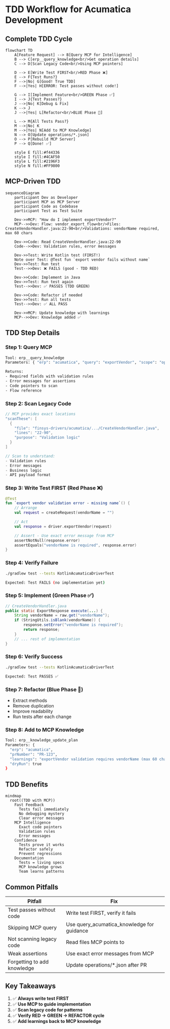 # TDD Workflow for Acumatica Development

## Complete TDD Cycle

```mermaid
flowchart TD
    A[Feature Request] --> B[Query MCP for Intelligence]
    B --> C[erp__query_knowledge<br/>Get operation details]
    C --> D[Scan Legacy Code<br/>Using MCP pointers]

    D --> E[Write Test FIRST<br/>RED Phase ❌]
    E --> F{Test Runs?}
    F -->|No| G[Good! True TDD]
    F -->|Yes| H[ERROR: Test passes without code!]

    G --> I[Implement Feature<br/>GREEN Phase ✅]
    I --> J{Test Passes?}
    J -->|No| K[Debug & Fix]
    K --> J
    J -->|Yes| L[Refactor<br/>BLUE Phase 🔧]

    L --> M{All Tests Pass?}
    M -->|No| K
    M -->|Yes| N[Add to MCP Knowledge]
    N --> O[Update operations/*.json]
    O --> P[Rebuild MCP Server]
    P --> Q[Done! ✅]

    style E fill:#f44336
    style I fill:#4CAF50
    style L fill:#2196F3
    style N fill:#FF9800
```

## MCP-Driven TDD

```mermaid
sequenceDiagram
    participant Dev as Developer
    participant MCP as MCP Server
    participant Code as Codebase
    participant Test as Test Suite

    Dev->>MCP: "How do I implement exportVendor?"
    MCP-->>Dev: Flow: vendor_export_flow<br/>Files: CreateVendorHandler.java:22-90<br/>Validations: vendorName required, max 60 chars

    Dev->>Code: Read CreateVendorHandler.java:22-90
    Code-->>Dev: Validation rules, error messages

    Dev->>Test: Write Kotlin test (FIRST!)
    Note over Test: @Test fun `export vendor fails without name`
    Dev->>Test: Run test
    Test-->>Dev: ❌ FAILS (good - TDD RED)

    Dev->>Code: Implement in Java
    Dev->>Test: Run test again
    Test-->>Dev: ✅ PASSES (TDD GREEN)

    Dev->>Code: Refactor if needed
    Dev->>Test: Run all tests
    Test-->>Dev: ✅ ALL PASS

    Dev->>MCP: Update knowledge with learnings
    MCP-->>Dev: Knowledge added ✅
```

## TDD Step Details

### Step 1: Query MCP
```bash
Tool: erp__query_knowledge
Parameters: { "erp": "acumatica", "query": "exportVendor", "scope": "operations" }

Returns:
- Required fields with validation rules
- Error messages for assertions
- Code pointers to scan
- Flow reference
```

### Step 2: Scan Legacy Code
```kotlin
// MCP provides exact locations
"scanThese": [
  {
    "file": "finsys-drivers/acumatica/.../CreateVendorHandler.java",
    "lines": "22-90",
    "purpose": "Validation logic"
  }
]

// Scan to understand:
- Validation rules
- Error messages
- Business logic
- API payload format
```

### Step 3: Write Test FIRST (Red Phase ❌)
```kotlin
@Test
fun `export vendor validation error - missing name`() {
    // Arrange
    val request = createRequest(vendorName = "")

    // Act
    val response = driver.exportVendor(request)

    // Assert - Use exact error message from MCP
    assertNotNull(response.error)
    assertEquals("vendorName is required", response.error)
}
```

### Step 4: Verify Failure
```bash
./gradlew test --tests KotlinAcumaticaDriverTest

Expected: Test FAILS (no implementation yet)
```

### Step 5: Implement (Green Phase ✅)
```java
// CreateVendorHandler.java
public static ExportResponse execute(...) {
    String vendorName = raw.get("vendorName");
    if (StringUtils.isBlank(vendorName)) {
        response.setError("vendorName is required");
        return response;
    }
    // ... rest of implementation
}
```

### Step 6: Verify Success
```bash
./gradlew test --tests KotlinAcumaticaDriverTest

Expected: Test PASSES ✅
```

### Step 7: Refactor (Blue Phase 🔧)
- Extract methods
- Remove duplication
- Improve readability
- Run tests after each change

### Step 8: Add to MCP Knowledge
```bash
Tool: erp__knowledge_update_plan
Parameters: {
  "erp": "acumatica",
  "prNumber": "PR-123",
  "learnings": "exportVendor validation requires vendorName (max 60 chars). See CreateVendorHandler.java:22-90",
  "dryRun": true
}
```

## TDD Benefits

```mermaid
mindmap
  root((TDD with MCP))
    Fast Feedback
      Tests fail immediately
      No debugging mystery
      Clear error messages
    MCP Intelligence
      Exact code pointers
      Validation rules
      Error messages
    Confidence
      Tests prove it works
      Refactor safely
      Prevent regressions
    Documentation
      Tests = living specs
      MCP knowledge grows
      Team learns patterns
```

## Common Pitfalls

| Pitfall | Fix |
|---------|-----|
| Test passes without code | Write test FIRST, verify it fails |
| Skipping MCP query | Use query_acumatica_knowledge for guidance |
| Not scanning legacy code | Read files MCP points to |
| Weak assertions | Use exact error messages from MCP |
| Forgetting to add knowledge | Update operations/*.json after PR |

## Key Takeaways

1. ✅ **Always write test FIRST**
2. ✅ **Use MCP to guide implementation**
3. ✅ **Scan legacy code for patterns**
4. ✅ **Verify RED → GREEN → REFACTOR cycle**
5. ✅ **Add learnings back to MCP knowledge**
